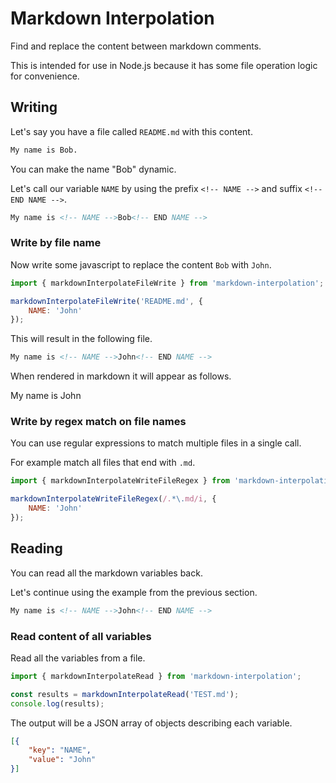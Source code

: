 # Markdown Interpolation
Find and replace the content between markdown comments.

This is intended for use in Node.js because it has some file operation logic for convenience.

## Writing
Let's say you have a file called `README.md` with this content.
```md
My name is Bob.
```

You can make the name "Bob" dynamic. 

Let's call our variable `NAME` by using the prefix `<!-- NAME -->` and suffix `<!-- END NAME -->`.
```md
My name is <!-- NAME -->Bob<!-- END NAME -->
```

### Write by file name
Now write some javascript to replace the content `Bob` with `John`.
```js
import { markdownInterpolateFileWrite } from 'markdown-interpolation';

markdownInterpolateFileWrite('README.md', {
    NAME: 'John'
});
```
This will result in the following file.
```md
My name is <!-- NAME -->John<!-- END NAME -->
```
When rendered in markdown it will appear as follows.

My name is <!-- NAME -->John<!-- END NAME -->

### Write by regex match on file names
You can use regular expressions to match multiple files in a single call.

For example match all files that end with `.md`.
```js
import { markdownInterpolateWriteFileRegex } from 'markdown-interpolation';

markdownInterpolateWriteFileRegex(/.*\.md/i, {
    NAME: 'John'
});
```

## Reading
You can read all the markdown variables back.

Let's continue using the example from the previous section.
```md
My name is <!-- NAME -->John<!-- END NAME -->
```
### Read content of all variables
Read all the variables from a file.
```js
import { markdownInterpolateRead } from 'markdown-interpolation';

const results = markdownInterpolateRead('TEST.md');
console.log(results);
```

The output will be a JSON array of objects describing each variable.
```json
[{
    "key": "NAME",
    "value": "John"
}]
```
